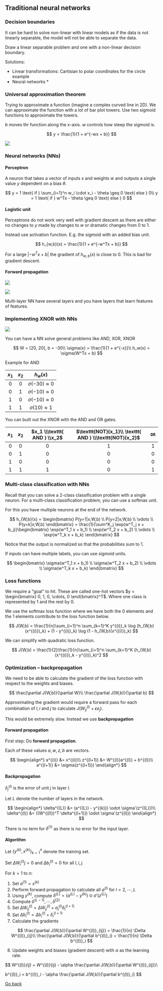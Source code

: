 ## Traditional neural networks

### Decision boundaries

It can be hard to solve non-linear with linear models as if the data is not linearly separable, the model will not be able to separate the data.

Draw a linear separable problem and one with a non-linear decision boundary.

Solutions:

- Linear transformations: Cartisian to polar coordinates for the circle example
- Neural networks \*

### Universal approximation theorem

Trying to approximate a function (imagine a complex curved line in 2D). We can approximate the function with a lot of bar plot towers. Use two sigmoid functions to approximate the towers.

$b$ moves thr function along the $x$-axis. $w$ controls how steep the sigmoid is.

$$
y = \frac{1}{1 + e^{-wx + b}}
$$

![](images/sigmoids_universal_approx_thm.png)

### Neural networks (NNs)

#### Perceptron

A neuron that takes a vector of inputs $x$ and weights $w$ and outputs a single value $y$ dependent on a bias $\theta$.

$$
y = 1 \text{ if } \sum_{i=1}^n w_i \cdot x_i - \theta \geq 0 \text{ else } 0\\
y = 1 \text{ if } w^Tx - \theta \geq 0 \text{ else } 0
$$

#### Logistic unit

Perceptrons do not work very well with gradient descent as there are either no changes to $y$ made by changes to $w$ or dramatic changes from 0 to 1.

Instead use activation function. E.g. the sigmoid with an added bias unit.

$$
h_{w,b}(x) = \frac{1}{1 + e^{-w^Tx + b}}
$$

For a large $|-w^Tx + b|$ the gradient of $h_{w,b}(x)$ is close to 0. This is bad for gradient descent.

#### Forward propagation

![](images/foward_prop.png)

![](images/nn_templates.png)

Multi-layer NN have several layers and you have layers that learn features of features.

### Implementing XNOR with NNs

![](images/xnor_nn.png)

You can have a NN solve general problems like AND, XOR, XNOR

$$
W = [20, 20], b = -30\\
\sigma(x) = \frac{1}{1 + e^{-x}}\\
h_w(x) = \sigma(W^Tx + b)
$$

Example for AND

| $x_1$ | $x_2$ |        $h_w(x)$         |
| :---: | :---: | :---------------------: |
|  $0$  |  $0$  | $\sigma(-30)\approx 0$  |
|  $0$  |  $1$  | $\sigma(-10)\approx 0$  |
|  $1$  |  $0$  | $\sigma(-10) \approx 0$ |
|  $1$  |  $1$  | $\sigma(10) \approx 1$  |

You can built out the XNOR with the AND and OR gates.

| $x_1$ | $x_2$ | $x_1 \\\texttt{ AND } \\x_2$ | $\texttt{NOT}(x_1)\\ \texttt{ AND } \\\texttt{NOT}(x_2)$ | $\texttt{OR}$ |
| :---: | :---: | :--------------------------: | :------------------------------------------------------: | :-----------: |
|  $0$  |  $0$  |              0               |                            1                             |       1       |
|  $0$  |  $1$  |              0               |                            0                             |       0       |
|  $1$  |  $0$  |              0               |                            0                             |       0       |
|  $1$  |  $1$  |              1               |                            0                             |       1       |

### Multi-class classification with NNs

Recall that you can solve a 2-class classification problem with a single neuron. For a multi-class classification problem, you can use a softmax unit.

For this you have multiple neurons at the end of the network.

$$
h_{W,b}(x) = \begin{bmatrix}
    P(y=1|x;W,b) \\
    P(y=2|x;W,b) \\
    \vdots \\
    P(y=k|x;W,b)
\end{bmatrix} = \frac{1}{\sum^K_j \exp(w^T_j x + b_j)}\begin{bmatrix}
    \exp(w^T_1 x + b_1) \\
    \exp(w^T_2 x + b_2) \\
    \vdots \\
    \exp(w^T_k x + b_k)
\end{bmatrix}
$$

Notice that the output is normalized so that the probabilities sum to 1.

If inputs can have multiple labels, you can use sigmoid units.

$$
\begin{bmatrix}
    \sigma(w^T_1 x + b_1) \\
    \sigma(w^T_2 x + b_2) \\
    \vdots \\
    \sigma(w^T_k x + b_k)
\end{bmatrix}
$$

### Loss functions

We require a "goal" to hit. These are called one-hot vectors $y = \begin{bmatrix} 0, 1, 0, \cdots, 0 \end{bmatrix}^T$. Where one class is represented by 1 and the rest by 0.

We use the softmax loss function where we have both the 0 elements and the 1 elements contribute to the loss function below.

$$
J(W,b) = \frac{1}{n}\sum_{i=1}^n \sum_{k=1}^K y^{(i)}_k \log (h_{W,b}(x^{(i)})_k) + (1 - y^{(i)}_k) \log (1 - h_{W,b}(x^{(i)})_k)
$$

We can simplify with quadratic loss function.

$$
J(W,b) = \frac{1}{2}\frac{1}{n}\sum_{i=1}^n \sum_{k=1}^K  (h_{W,b}(x^{(i)})_k - y^{(i)}_k)^2
$$

### Optimization – backpropagation

We need to be able to calculate the gradient of the loss function with respect to the weights and biases.

$$
  \frac{\partial J(W,b)}{\partial W}\\
  \frac{\partial J(W,b)}{\partial b}
$$

Approximating the gradient would require a forward pass for each combination of $l,i$ and $j$ to calculate $J(W_{ij}^{(l)} + \epsilon e_j)$.

This would be extremely slow. Instead we use **backpropagation**

#### Forward propagation

First step: Do **forward propagation**.

Each of these values $a, w, z, b$ are vectors.

$$
\begin{align*}
a^{(i)} &= x^{(i)}\\
z^{(l+1)} &= W^{(l)}a^{(l)} + b^{(l)}\\
a^{(l+1)} &= \sigma(z^{(l+1)})
\end{align*}
$$

#### Backpropagation

$\delta^{(l)}_j$ is the error of unit $j$ in layer $l$.

Let $L$ denote the number of layers in the network.

$$
\begin{align*}
    \delta^{(L)} &= (a^{(L)} - y^{(k)}) \odot \sigma'(z^{(L)})\\
    \delta^{(l)} &= ((W^{(l)})^T \delta^{(l+1)}) \odot \sigma'(z^{(l)})
\end{align*}
$$

There is no term for $\delta^{(1)}$ as there is no error for the input layer.

#### Algorithm

Let $\{y^{(k)}, x^{(k)} \}^n_{k=1}$ denote the training set.

Set $\Delta W^{(l)}_ij = 0$ and $\Delta b^{(l)}_i = 0$ for all $l,i,j$.

For $k=1$ to $n$:

1. Set $a^{(1)} = x^{(k)}$
2. Perform forward propagation to calculate all $a^{(l)}$ for $l = 2, \cdots, L$
3. Using $y^{(k)}$, compute $\delta^{(L)} = (a^{(L)} - y^{(k)}) \odot \sigma'(z^{(L)})$
4. Compute $\delta^{(L-1)}, \cdots, \delta^{(2)}$
5. Set $\Delta W^{(l)}_{ij} = \Delta W^{(l)}_{ij} + a^{(l)}_j \delta^{(l+1)}_i$
6. Set $\Delta b^{(l)}_i = \Delta b^{(l)}_i + \delta^{(l+1)}_i$
7. Calculate the gradients

$$
\frac{\partial J(W,b)}{\partial W^{(l)}_{ij}} = \frac{1}{n} \Delta W^{(l)}_{ij}\\
\frac{\partial J(W,b)}{\partial b^{(l)}_i} = \frac{1}{n} \Delta b^{(l)}_i
$$

8. Update weights and biases (gradient descent) with $\alpha$ as the learning rate.

$$
W^{(l)}_{ij} = W^{(l)}_{ij} - \alpha \frac{\partial J(W,b)}{\partial W^{(l)}_{ij}}\\

b^{(l)}_i = b^{(l)}_i - \alpha \frac{\partial J(W,b)}{\partial b^{(l)}_i}
$$

[Go back](main.md)
